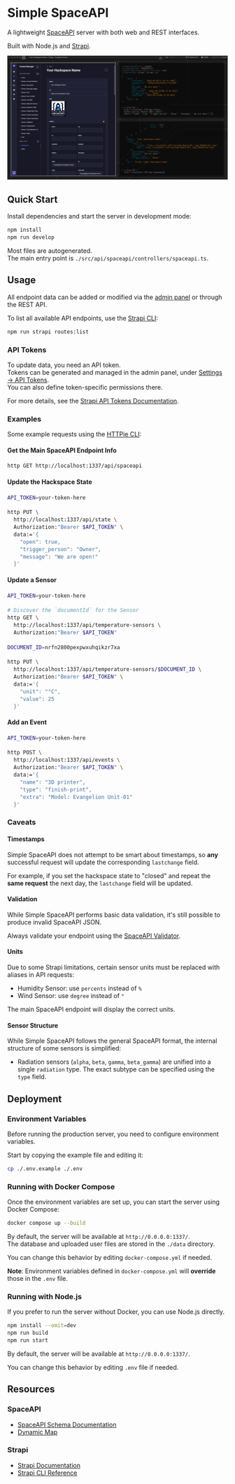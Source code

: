# Simple SpaceAPI

A lightweight [SpaceAPI](https://spaceapi.io/) server
with both web and REST interfaces.

Built with Node.js and [Strapi](https://github.com/strapi/strapi).

![Screenshot](/docs/images/screenshot-main.png?raw=true)

## Quick Start

Install dependencies and start the server in development mode:

```sh
npm install
npm run develop
```

Most files are autogenerated.<br>
The main entry point is `./src/api/spaceapi/controllers/spaceapi.ts`.

## Usage

All endpoint data can be added or modified
via the [admin panel](http://localhost:1337/admin)
or through the REST API.

To list all available API endpoints,
use the [Strapi CLI](https://docs.strapi.io/cms/cli):

```sh
npm run strapi routes:list
```

### API Tokens

To update data, you need an API token.<br>
Tokens can be generated and managed in the admin panel, under
[Settings → API Tokens](http://localhost:1337/admin/settings/api-tokens).<br>
You can also define token-specific permissions there.

For more details, see the
[Strapi API Tokens Documentation](https://docs.strapi.io/cms/features/api-tokens).

### Examples

Some example requests using the [HTTPie CLI](https://httpie.io/cli):

#### Get the Main SpaceAPI Endpoint Info

```sh
http GET http://localhost:1337/api/spaceapi
```

#### Update the Hackspace State

```sh
API_TOKEN=your-token-here

http PUT \
  http://localhost:1337/api/state \
  Authorization:"Bearer $API_TOKEN" \
  data:='{
    "open": true,
    "trigger_person": "Owner",
    "message": "We are open!"
  }'
```

#### Update a Sensor

```sh
API_TOKEN=your-token-here

# Discover the `documentId` for the Sensor
http GET \
  http://localhost:1337/api/temperature-sensors \
  Authorization:"Bearer $API_TOKEN"

DOCUMENT_ID=nrfn2800pexpwxuhqikzr7xa

http PUT \
  http://localhost:1337/api/temperature-sensors/$DOCUMENT_ID \
  Authorization:"Bearer $API_TOKEN" \
  data:='{
    "unit": "°C",
    "value": 25
  }'
```

#### Add an Event

```sh
API_TOKEN=your-token-here

http POST \
  http://localhost:1337/api/events \
  Authorization:"Bearer $API_TOKEN" \
  data:='{
    "name": "3D printer",
    "type": "finish-print",
    "extra": "Model: Evangelion Unit-01"
  }'
```

### Caveats

#### Timestamps

Simple SpaceAPI does not attempt to be smart about timestamps,
so **any** successful request will update the corresponding `lastchange` field.

For example, if you set the hackspace state to "closed"
and repeat the **same request** the next day,
the `lastchange` field will be updated.

#### Validation

While Simple SpaceAPI performs basic data validation,
it's still possible to produce invalid SpaceAPI JSON.

Always validate your endpoint using the
[SpaceAPI Validator](https://spaceapi.io/validator/).

#### Units

Due to some Strapi limitations,
certain sensor units must be replaced with aliases in API requests:

- Humidity Sensor: use `percents` instead of `%`
- Wind Sensor: use `degree` instead of `°`

The main SpaceAPI endpoint will display the correct units.

#### Sensor Structure

While Simple SpaceAPI follows the general SpaceAPI format,
the internal structure of some sensors is simplified:

- Radiation sensors (`alpha`, `beta`, `gamma`, `beta_gamma`)
  are unified into a single `radiation` type.
  The exact subtype can be specified using the `type` field.

## Deployment

### Environment Variables

Before running the production server,
you need to configure environment variables.

Start by copying the example file and editing it:

```sh
cp ./.env.example ./.env
```

### Running with Docker Compose

Once the environment variables are set up,
you can start the server using Docker Compose:

```sh
docker compose up --build
```

By default, the server will be available at `http://0.0.0.0:1337/`.<br>
The database and uploaded user files are stored in the `./data` directory.

You can change this behavior by editing `docker-compose.yml` if needed.

**Note**: Environment variables defined in `docker-compose.yml`
will **override** those in the `.env` file.

### Running with Node.js

If you prefer to run the server without Docker, you can use Node.js directly.

```sh
npm install --omit=dev
npm run build
npm run start
```

By default, the server will be available at `http://0.0.0.0:1337/`.

You can change this behavior by editing `.env` file if needed.

## Resources

### SpaceAPI

- [SpaceAPI Schema Documentation](https://spaceapi.io/docs/)
- [Dynamic Map](https://mapall.space/)

### Strapi

- [Strapi Documentation](https://docs.strapi.io)
- [Strapi CLI Reference](https://docs.strapi.io/dev-docs/cli)
